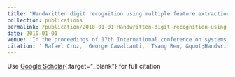 ```yaml
---
title: "Handwritten digit recognition using multiple feature extraction techniques and classifier ensemble"
collection: publications
permalink: /publication/2010-01-01-Handwritten-digit-recognition-using-multiple-feature-extraction-techniques-and-classifier-ensemble
date: 2010-01-01
venue: 'In the proceedings of 17th International conference on systems, signals and image processing'
citation: ' Rafael Cruz,  George Cavalcanti,  Tsang Ren, &quot;Handwritten digit recognition using multiple feature extraction techniques and classifier ensemble.&quot; In the proceedings of 17th International conference on systems, signals and image processing, 2010.'
---
```

Use [Google Scholar](https://scholar.google.com/scholar?q=Handwritten+digit+recognition+using+multiple+feature+extraction+techniques+and+classifier+ensemble){:target="_blank"} for full citation